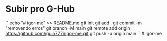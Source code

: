 # Subir pro G-Hub

´´ echo "# igor-me" >> README.md
git init
git add .
git commit -m "removendo erros"
git branch -M main
git remote add origin https://github.com/iguin777i/igor-me.git
git push -u origin main ´´ #   i g o r - m e  
 